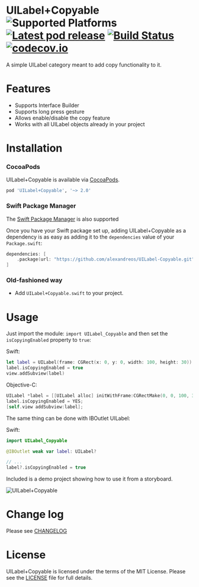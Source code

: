 UILabel+Copyable ![Supported Platforms](https://img.shields.io/cocoapods/p/UILabel+Copyable.svg) [![Latest pod release](https://img.shields.io/cocoapods/v/UILabel+Copyable.svg)](https://cocoapods.org/pods/UILabel+Copyable) [![Build Status](https://app.bitrise.io/app/7eff086561407162/status.svg?token=4zX9iPJQ5OC9OxOw6EdzNw&branch=master)](https://app.bitrise.io/app/7eff086561407162) [![codecov.io](https://codecov.io/github/alexandreos/UILabel-Copyable/coverage.svg?branch=master)](https://codecov.io/github/alexandreos/UILabel-Copyable?branch=master)
===
A simple UILabel category meant to add copy functionality to it.

# Features
- Supports Interface Builder
- Supports long press gesture
- Allows enable/disable the copy feature
- Works with all UILabel objects already in your project

# Installation

### CocoaPods
UILabel+Copyable is available via [CocoaPods](http://cocoapods.org/). 

```ruby
pod 'UILabel+Copyable', '~> 2.0'
```

### Swift Package Manager

The [Swift Package Manager](https://swift.org/package-manager/) is also supported

Once you have your Swift package set up, adding UILabel+Copyable as a dependency is as easy as adding it to the `dependencies` value of your `Package.swift`:

```swift
dependencies: [
    .package(url: "https://github.com/alexandreos/UILabel-Copyable.git", .upToNextMajor(from: "2.0"))
]
```

### Old-fashioned way

- Add `UILabel+Copyable.swift` to your project.

# Usage

Just import the module: `import UILabel_Copyable` and then set the `isCopyingEnabled` property to `true`:

Swift:
```swift
let label = UILabel(frame: CGRect(x: 0, y: 0, width: 100, height: 30))
label.isCopyingEnabled = true
view.addSubview(label)
```
Objective-C:
```objective-c
UILabel *label = [[UILabel alloc] initWithFrame:CGRectMake(0, 0, 100, 30)];
label.isCopyingEnabled = YES;
[self.view addSubview:label];
```

The same thing can be done with IBOutlet UILabel:

Swift:
```swift
import UILabel_Copyable

@IBOutlet weak var label: UILabel?

// ...
label?.isCopyingEnabled = true
```

Included is a demo project showing how to use it from a storyboard.

![UILabel+Copyable](https://raw.githubusercontent.com/alexandreos/UILabel-Copyable/screenshots/screenshot.png)

# Change log
Please see  [CHANGELOG](CHANGELOG.md) 

# License

UILabel+Copyable is licensed under the terms of the MIT License. Please see the [LICENSE](LICENSE.md) file for full details.
